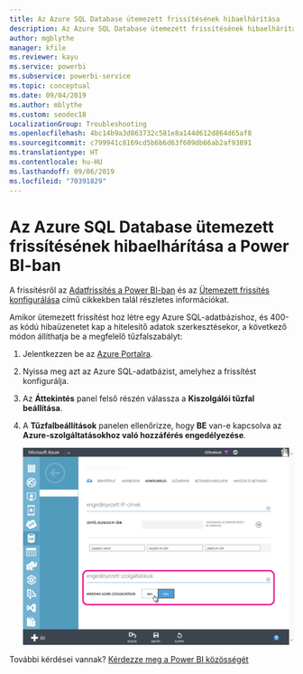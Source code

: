 ```yaml
---
title: Az Azure SQL Database ütemezett frissítésének hibaelhárítása
description: Az Azure SQL Database ütemezett frissítésének hibaelhárítása a Power BI-ban
author: mgblythe
manager: kfile
ms.reviewer: kayu
ms.service: powerbi
ms.subservice: powerbi-service
ms.topic: conceptual
ms.date: 09/04/2019
ms.author: mblythe
ms.custom: seodec18
LocalizationGroup: Troubleshooting
ms.openlocfilehash: 4bc14b9a3d863732c581e8a144d612d864d65af8
ms.sourcegitcommit: c799941c8169cd5b6b6d63f609db66ab2af93891
ms.translationtype: HT
ms.contentlocale: hu-HU
ms.lasthandoff: 09/06/2019
ms.locfileid: "70391829"
---
```

# <a name="troubleshooting-scheduled-refresh-for-azure-sql-databases-in-power-bi"></a>Az Azure SQL Database ütemezett frissítésének hibaelhárítása a Power BI-ban

A frissítésről az [Adatfrissítés a Power BI-ban](refresh-data.md) és az [Ütemezett frissítés konfigurálása](refresh-scheduled-refresh.md) című cikkekben talál részletes információkat.

Amikor ütemezett frissítést hoz létre egy Azure SQL-adatbázishoz, és 400-as kódú hibaüzenetet kap a hitelesítő adatok szerkesztésekor, a következő módon állíthatja be a megfelelő tűzfalszabályt:

1. Jelentkezzen be az [Azure Portalra](https://portal.azure.com).

1. Nyissa meg azt az Azure SQL-adatbázist, amelyhez a frissítést konfigurálja.

1. Az **Áttekintés** panel felső részén válassza a **Kiszolgálói tűzfal beállítása**.

1. A **Tűzfalbeállítások** panelen ellenőrizze, hogy **BE** van-e kapcsolva az **Azure-szolgáltatásokhoz való hozzáférés engedélyezése**.

    ![Engedélyezett Azure-szolgáltatások](media/service-admin-troubleshooting-scheduled-refresh-azure-sql-databases/azurerefresh.png)  

További kérdései vannak? [Kérdezze meg a Power BI közösségét](http://community.powerbi.com/)
